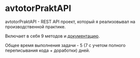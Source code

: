 # avtotorPraktAPI

avtotorPraktAPI - REST API проект, который я реализовывал на производственной практике.

Включает в себя 9 методов и <a href="https://documenter.getpostman.com/view/26879421/2s93mBxKVa">документацию</a>.

Общее время выполнения задачи - 5 (7 с учетом полного переписывания кода + доработки) дней.
